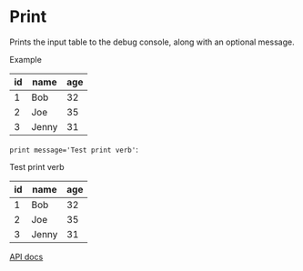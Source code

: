 # Print

Prints the input table to the debug console, along with an optional message.

Example

| id  | name  | age |
| --- | ----- | --- |
| 1   | Bob   | 32  |
| 2   | Joe   | 35  |
| 3   | Jenny | 31  |

`print message='Test print verb'`:

Test print verb

| id  | name  | age |
| --- | ----- | --- |
| 1   | Bob   | 32  |
| 2   | Joe   | 35  |
| 3   | Jenny | 31  |

[API docs](https://github.com/microsoft/datashaper/blob/main/javascript/schema/docs/markdown/schema.printargs.md)